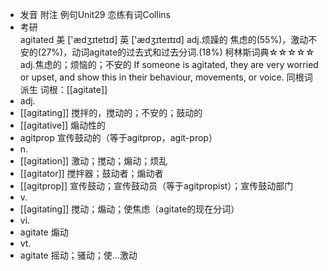 - 发音 附注 例句Unit29   恋练有词Collins
- 考研   
  agitated
  美 ['ædʒɪtetɪd] 英 ['ædʒɪteɪtɪd]
  adj.烦躁的 
  焦虑的(55%)，激动不安的(27%)，动词agitate的过去式和过去分词.(18%)
  柯林斯词典☆☆☆☆☆   
  adj.焦虑的；烦恼的；不安的
  If someone is agitated, they are very worried or upset, and show this in their behaviour, movements, or voice.
  同根词派生
  词根：[[agitate]]
- adj.
- [[agitating]] 搅拌的，搅动的；不安的；鼓动的
- [[agitative]] 煽动性的
- agitprop 宣传鼓动的（等于agitprop，agit-prop）
- n.
- [[agitation]] 激动；搅动；煽动；烦乱
- [[agitator]] 搅拌器；鼓动者；煽动者
- [[agitprop]] 宣传鼓动；宣传鼓动员（等于agitpropist）；宣传鼓动部门
- v.
- [[agitating]] 搅动；煽动；使焦虑（agitate的现在分词）
- vi.
- agitate 煽动
- vt.
- agitate 摇动；骚动；使…激动
